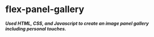 # flex-panel-gallery

***Used HTML, CSS, and Javascript to create an image panel gallery including personal touches.***
